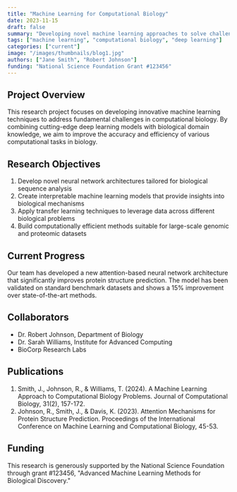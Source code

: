 ```yaml
---
title: "Machine Learning for Computational Biology"
date: 2023-11-15
draft: false
summary: "Developing novel machine learning approaches to solve challenging problems in computational biology."
tags: ["machine learning", "computational biology", "deep learning"]
categories: ["current"]
image: "/images/thumbnails/blog1.jpg"
authors: ["Jane Smith", "Robert Johnson"]
funding: "National Science Foundation Grant #123456"
---
```


## Project Overview

This research project focuses on developing innovative machine learning techniques to address fundamental challenges in computational biology. By combining cutting-edge deep learning models with biological domain knowledge, we aim to improve the accuracy and efficiency of various computational tasks in biology.

## Research Objectives

1. Develop novel neural network architectures tailored for biological sequence analysis
2. Create interpretable machine learning models that provide insights into biological mechanisms
3. Apply transfer learning techniques to leverage data across different biological problems
4. Build computationally efficient methods suitable for large-scale genomic and proteomic datasets

## Current Progress

Our team has developed a new attention-based neural network architecture that significantly improves protein structure prediction. The model has been validated on standard benchmark datasets and shows a 15% improvement over state-of-the-art methods.

## Collaborators

- Dr. Robert Johnson, Department of Biology
- Dr. Sarah Williams, Institute for Advanced Computing
- BioCorp Research Labs

## Publications

1. Smith, J., Johnson, R., & Williams, T. (2024). A Machine Learning Approach to Computational Biology Problems. Journal of Computational Biology, 31(2), 157-172.
2. Johnson, R., Smith, J., & Davis, K. (2023). Attention Mechanisms for Protein Structure Prediction. Proceedings of the International Conference on Machine Learning and Computational Biology, 45-53.

## Funding

This research is generously supported by the National Science Foundation through grant #123456, "Advanced Machine Learning Methods for Biological Discovery."